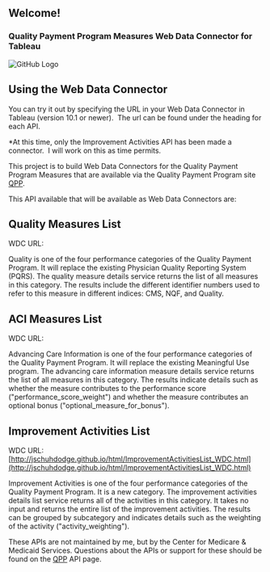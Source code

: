 ## Welcome!

### Quality Payment Program Measures Web Data Connector for Tableau

![GitHub Logo](https://qpp.cms.gov/build_201612091113/images/hhs-logo.png)

## Using the Web Data Connector

You can try it out by specifying the URL in your Web Data Connector in Tableau (version 10.1 or newer).  The url can be found under the heading for each API.

*At this time, only the Improvement Activities API has been made a connector.  I will work on this as time permits.

This project is to build Web Data Connectors for the Quality Payment Program Measures that are available via the 
Quality Payment Program site [QPP](https://qpp.cms.gov).

This API available that will be available as Web Data Connectors are:

## Quality Measures List
WDC URL:

Quality is one of the four performance categories of the Quality Payment Program. It will replace the existing Physician 
Quality Reporting System (PQRS). The quality measure details service returns the list of all measures in this category. The results 
include the different identifier numbers used to refer to this measure in different indices: CMS, NQF, and Quality.

## ACI Measures List
WDC URL:

Advancing Care Information is one of the four performance categories of the Quality Payment Program. It will replace 
the existing Meaningful Use program. The advancing care information measure details service returns the list of all measures 
in this category. The results indicate details such as whether the measure contributes to the performance 
score ("performance_score_weight") and whether the measure contributes an optional bonus ("optional_measure_for_bonus").

## Improvement Activities List
WDC URL: [http://jschuhdodge.github.io/html/ImprovementActivitiesList_WDC.html](http://jschuhdodge.github.io/html/ImprovementActivitiesList_WDC.html)

Improvement Activities is one of the four performance categories of the Quality Payment Program. It is a new category. The 
improvement activities details list service returns all of the activities in this category. It takes no input and returns the entire 
list of the improvement activities. The results can be grouped by subcategory and indicates details such as the weighting of the 
activity ("activity_weighting").

These APIs are not maintained by me, but by the Center for Medicare & Medicaid Services.  Questions about the APIs or support for
these should be found on the [QPP](https://qpp.cms.gov/api/) API page.
